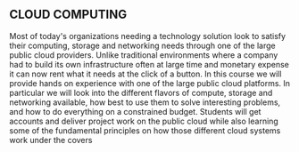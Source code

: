 ## CLOUD COMPUTING

Most of today's organizations needing a technology solution look to satisfy their computing, storage and networking needs through one of the large public cloud providers. Unlike traditional environments where a company had to build its own infrastructure often at large time and monetary expense it can now rent what it needs at the click of a button. In this course we will provide hands on experience with one of the large public cloud platforms. In particular we will look into the different flavors of compute, storage and networking available, how best to use them to solve interesting problems, and how to do everything on a constrained budget. Students will get accounts and deliver project work on the public cloud while also learning some of the fundamental principles on how those different cloud systems work under the covers
